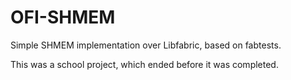 # OFI-SHMEM
Simple SHMEM implementation over Libfabric, based on fabtests.

This was a school project, which ended before it was completed.
